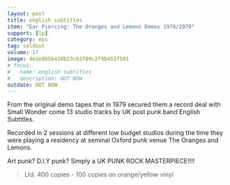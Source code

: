 ```yaml
---
layout: post
title: english subtitles 
item: "Ear Piercing: The Oranges and Lemons Demos 1978/1979"
support: [lp]
category: eps
tag: soldout 
volume: 17
image: 4e1e865b438b23c62f09c2f9b451f501
# focus:
#   name: english subtitles
#   description: OUT NOW
outdate: OUT NOW
---
```


From the original demo tapes that in 1979 secured them a record deal with Small Wonder come 13 studio tracks by UK post punk band English Subtitles.

Recorded in 2 sessions at different low budget studios during the time they were playing a residency at seminal Oxford punk venue The Oranges and Lemons.

Art punk? D.I.Y punk? Simply a UK PUNK ROCK MASTERPIECE!!!!

> Ltd. 400 copies - 100 copies on orange/yellow vinyl 

